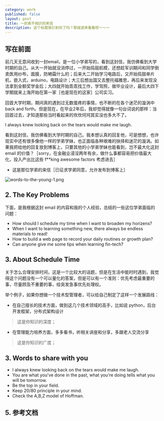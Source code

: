 ```yaml
---
category: work
published: false
layout: post
title: 一封素不相识的来信
description: 这个标题吸引到你了吗？那就进来看看呗～～～
---
```



## 写在前面

前几天无意间收到一封email，是一位小学弟写的，看到这封信，我仿佛看到大学时期的自己。从大一开始就没消停过，一开始捣鼓航模，还想趁军训期间和同学倒卖医用纱布，面膜，防嗮霜什么的；后来大二开始学习电路后，又开始捣鼓单片机，嵌入式，arduino，电路设计；大三后想出国又去整托福雅思，再后来发现没法拿到全额奖学金后；大四就开始乖乖找工作，学驾照，做毕业设计，最后大四下学期就来上海开始在第一家［也是现在的这家］公司实习。

回首大学时期，期间真的遇到过无数蛋疼的事情，也不断的在各个迷茫的漩涡中 back and forth。但是现在，在毕业2年后，我却觉得就像一句台词说的那样：当回首过去，才知道那些当时看起来的坎坎坷坷其实没也多大不了。 

>>
I always knew looking back on the tears would make me laugh.

看到这封信，我仿佛看到大学时期的自己。我本想认真的回复他，可是想想，也许现实中还有很多像他一样的学弟学妹，也正面临各种艰难的抉择和迷茫的漩涡。如果我把给他的回复放到博客上，只要其他的小学弟学妹也能看到，岂不最大化这封 email 的价值？［sorry，在金融业浸淫两年有余，做什么事都容易把价值最大化，投入产出比这些 f**king awesome factors 考虑进去］


- 这是那位学弟的来信［已征求学弟同意，允许发布到博客上］

![words-to-the-young-1.png](../images/words-to-the-young-1.png)


## 2. The Key Problems

下面，是我根据这封 email 的内容和我的个人经验，总结的一些这位学弟面临的问题：

- How should I schedule my time when I want to broaden my horizens?
- When I want to learning something new, there always be endless materials to read!
- How to build a web page to record your daily routines or growth plan?
- Can anyone give me some tips when learning fin-tech?

## 3. About Schedule Time

关于怎么合理安排时间，这是一个比较大的话题，但是在生活中能时时遇到，我觉得这个问题没有一个可以量化的答案，但是可以有一个准则：优先考虑最重要的事，尽量顾及不重要的事，给突发急事优先处理权。

举个例子，如果你想做一个技术型管理者，可以给自己制定了这样一个发展路线：

- 在自己擅长的技术方面，做到这几个技术领域的高手，比如说 python，后台开发框架，分布式架构设计

> 这是你知识的深度；

- 在管理能力培养方面，多多看书，听相关讲座和分享，多跟老人交流分享

> 这是你知识的广度；


## 3. Words to share with you

- I always knew looking back on the tears would make me laugh.
- You are what you've done in the past, what you're doing tells what you will be tomorrow.
- Be the top in your field.
- Keep 20/80 principle in your mind.
- Check the A,B,Z model of Hoffman.




## 5. 参考文档
